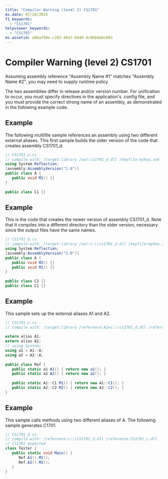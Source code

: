 ```yaml
---
title: "Compiler Warning (level 2) CS1701"
ms.date: 07/20/2015
f1_keywords: 
  - "CS1701"
helpviewer_keywords: 
  - "CS1701"
ms.assetid: adbaf99e-c283-49a7-b940-4c9b84ebcb03
---
```

# Compiler Warning (level 2) CS1701
Assuming assembly reference "Assembly Name #1" matches "Assembly Name #2", you may need to supply runtime policy  
  
 The two assemblies differ in release and/or version number. For unification to occur, you must specify directives in the application's .config file, and you must provide the correct strong name of an assembly, as demonstrated in the following example code.  
  
## Example  
 The following multifile sample references an assembly using two different external aliases. This first sample builds the older version of the code that creates assembly CS1701_d.  
  
```csharp  
// CS1701_a.cs  
// compile with: /target:library /out:cs1701_d.dll /keyfile:mykey.snk  
using System.Reflection;  
[assembly:AssemblyVersion("1.0")]  
public class A {  
   public void M1() {}  
}  
  
public class C1 {}  
```  
  
## Example  
 This is the code that creates the newer version of assembly CS1701_d. Note that it compiles into a different directory than the older version, necessary since the output files have the same names.  
  
```csharp  
// CS1701_b.cs  
// compile with: /target:library /out:c:\\cs1701_d.dll /keyfile:mykey.snk  
using System.Reflection;  
[assembly:AssemblyVersion("2.0")]  
public class A {  
   public void M2() {}  
   public void M1() {}  
}  
  
public class C2 {}  
public class C1 {}  
```  
  
## Example  
 This sample sets up the external aliases A1 and A2.  
  
```csharp  
// CS1701_c.cs  
// compile with: /target:library /reference:A2=c:\\cs1701_d.dll /reference:A1=cs1701_d.dll  
  
extern alias A1;  
extern alias A2;  
// using System;  
using a1 = A1::A;  
using a2 = A2::A;  
  
public class Ref {  
   public static a1 A1() { return new a1(); }  
   public static a2 A2() { return new a2(); }  
  
   public static A1::C1 M1() { return new A1::C1(); }  
   public static A2::C2 M2() { return new A2::C2(); }  
}  
```  
  
## Example  
 This sample calls methods using two different aliases of A. The following sample generates C1701.  
  
```csharp  
// CS1701_d.cs  
// compile with: /reference:c:\\CS1701_d.dll /reference:CS1701_c.dll  
// CS1701 expected  
class Tester {  
   public static void Main() {  
      Ref.A1().M1();  
      Ref.A2().M2();  
   }  
}  
```
